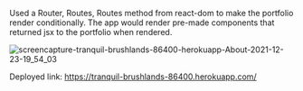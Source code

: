 Used a Router, Routes, Routes method from react-dom to make the portfolio render conditionally. The app would render pre-made components that returned jsx to the portfolio when rendered.

![screencapture-tranquil-brushlands-86400-herokuapp-About-2021-12-23-19_54_03](https://user-images.githubusercontent.com/87506145/147303137-4eeeeaa0-6236-4ba5-bb26-ef1c5fd8de57.png)

Deployed link: https://tranquil-brushlands-86400.herokuapp.com/
